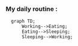 <!--
**emmanueldehaes/emmanueldehaes** is a ✨ _special_ ✨ repository because its `README.md` (this file) appears on your GitHub profile.
-->

### My daily routine :

```mermaid
  graph TD;
      Working-->Eating;
      Eating-->Sleeping;
      Sleeping-->Working;
```

